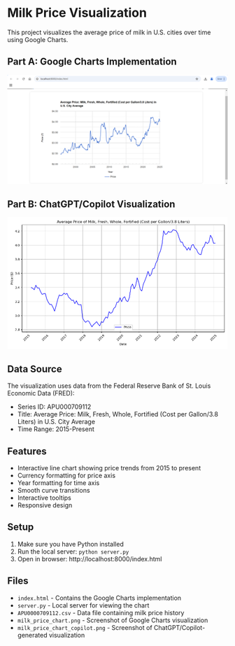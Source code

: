 # Milk Price Visualization

This project visualizes the average price of milk in U.S. cities over time using Google Charts.

## Part A: Google Charts Implementation
![Milk Price Chart](milk_price_chart.png)

## Part B: ChatGPT/Copilot Visualization
![ChatGPT/Copilot Generated Chart](milk_price_chart_copilot.png)

## Data Source
The visualization uses data from the Federal Reserve Bank of St. Louis Economic Data (FRED):
- Series ID: APU000709112
- Title: Average Price: Milk, Fresh, Whole, Fortified (Cost per Gallon/3.8 Liters) in U.S. City Average
- Time Range: 2015-Present

## Features
- Interactive line chart showing price trends from 2015 to present
- Currency formatting for price axis
- Year formatting for time axis
- Smooth curve transitions
- Interactive tooltips
- Responsive design

## Setup
1. Make sure you have Python installed
2. Run the local server: `python server.py`
3. Open in browser: http://localhost:8000/index.html

## Files
- `index.html` - Contains the Google Charts implementation
- `server.py` - Local server for viewing the chart
- `APU0000709112.csv` - Data file containing milk price history
- `milk_price_chart.png` - Screenshot of Google Charts visualization
- `milk_price_chart_copilot.png` - Screenshot of ChatGPT/Copilot-generated visualization 